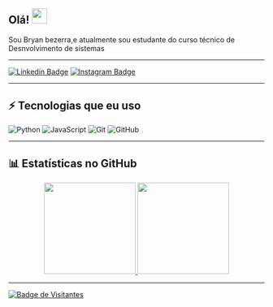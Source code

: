 ## Olá! <img src="https://raw.githubusercontent.com/aemmadi/aemmadi/master/wave.gif" width="30">

Sou Bryan bezerra,e atualmente sou estudante do curso técnico de Desnvolvimento de sistemas 

---

[![Linkedin Badge](https://img.shields.io/badge/Bryan%20bezerra-blue?style=flat-square&logo=Linkedin&logoColor=white&link=https://www.linkedin.com/in/Bryan-Bezerra/)](https://www.linkedin.com/in/Bryan-Bezerra-a28516367?utm_source=share&utm_campaign=share_via&utm_content=profile&utm_medium=android_app)
[![Instagram Badge](https://img.shields.io/badge/-@eaebzyn-red?style=flat-square&logo=instagram&logoColor=white&link=https://www.instagram.com/zSamuuXy/)](https://www.instagram.com/zSamuuXy/)

---

## ⚡ Tecnologias que eu uso

![Python](https://img.shields.io/badge/-Python-black?style=flat-square&logo=Python)
![JavaScript](https://img.shields.io/badge/-JavaScript-black?style=flat-square&logo=javascript)
![Git](https://img.shields.io/badge/-Git-black?style=flat-square&logo=git)
![GitHub](https://img.shields.io/badge/-GitHub-181717?style=flat-square&logo=github)

---

## 📊 Estatísticas no GitHub

<div align="center">
  <a href="https://github.com/eubzyn66">
  <img height="180em" src="https://github-readme-stats.vercel.app/api?username=eubzyn666&show_icons=true&theme=tokyonight&include_all_commits=true&count_private=true"/>
  <img height="180em" src="https://github-readme-stats.vercel.app/api/top-langs/?username=zSamuuXy&layout=compact&langs_count=0&theme=tokyonight"/>
</div>

---

![Badge de Visitantes](https://visitor-badge.laobi.icu/badge?page_id=eubzyn666)
